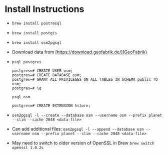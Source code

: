 # Install Instructions

- `brew install postresql`

- `brew install postgis`

- `brew install osm2pgsql`

- Download data from [https://download.geofabrik.de/](GeoFabrik)

- ```
  psql postgres

  postgres=# CREATE USER osm;
  postgres=# CREATE DATABASE osm;
  postgres=# GRANT ALL PRIVILEGES ON ALL TABLES IN SCHEMA public TO osm;
  postgres=# \q

  psql osm

  postgres=# CREATE EXTENSION hstore;
  
  ```
  
- `osm2pgsql -l --create --database osm --username osm --prefix planet --slim --cache 2048 <data-file>`

- Can add additional files:
  `osm2pgsql -l --append --database osm --username osm --prefix planet --slim --cache 2048 <data-file>`

- May need to switch to older version of OpenSSL in Brew
  `brew switch openssl 1.0.2s`
